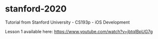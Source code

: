 # stanford-2020
Tutorial from Stanford University - CS193p - iOS Development

Lesson 1 available here: https://www.youtube.com/watch?v=jbtqIBpUG7g
